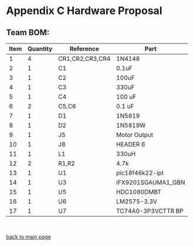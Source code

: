 # Appendix C Hardware Proposal

## Team BOM:

| Item 	| Quantity 	| Reference       	| Part               	|
|------	|----------	|-----------------	|--------------------	|
| 1    	| 4        	| CR1,CR2,CR3,CR4 	| 1N4148             	|
| 2    	| 1        	| C1              	| 0.1uF              	|
| 3    	| 1        	| C2              	| 100uF              	|
| 4    	| 1        	| C3              	| 330uF              	|
| 5    	| 1        	| C4              	| 100 uF             	|
| 6    	| 2        	| C5,C6           	| 0.1 uF             	|
| 7    	| 1        	| D1              	| 1N5819             	|
| 8    	| 1        	| D2              	| 1N5819W            	|
| 9    	| 1        	| J5              	| Motor Output       	|
| 10   	| 1        	| J8              	| HEADER 6           	|
| 11   	| 1        	| L1              	| 330uH              	|
| 12   	| 2        	| R1,R2           	| 4.7k               	|
| 13   	| 1        	| U1              	| pic18f46k22-ipt    	|
| 14   	| 1        	| U3              	| IFX9201SGAUMA1_GBN 	|
| 15   	| 1        	| U5              	| HDC1080DMBT        	|
| 16   	| 1        	| U6              	| LM2575-3.3V        	|
| 17   	| 1        	| U7              	| TC74A0-3P3VCTTR BP 	|

<br>

[back to main page](/index.md)
